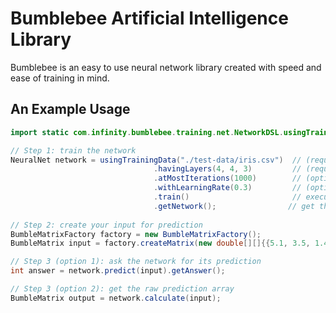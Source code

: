 Bumblebee Artificial Intelligence Library
=========

Bumblebee is an easy to use neural network library created with speed and ease of training in mind.

An Example Usage
---------

```java
import static com.infinity.bumblebee.training.net.NetworkDSL.usingTrainingData;

// Step 1: train the network
NeuralNet network = usingTrainingData("./test-data/iris.csv")  // (required) gives the file with training data
				 				.havingLayers(4, 4, 3)         // (required) gives the shape of the neural network
				 				.atMostIterations(1000)        // (optional) sets the maximum number of iterations to train (default: 100)
				 				.withLearningRate(0.3)         // (optional) sets the learning rate (default: 0.3)
				 				.train()                       // executes the training mechanism
								.getNetwork();				  // get the trained network
		
// Step 2: create your input for prediction
BumbleMatrixFactory factory = new BumbleMatrixFactory();
BumbleMatrix input = factory.createMatrix(new double[][]{{5.1, 3.5, 1.4, 0.2}});

// Step 3 (option 1): ask the network for its prediction
int answer = network.predict(input).getAnswer();

// Step 3 (option 2): get the raw prediction array
BumbleMatrix output = network.calculate(input);
```